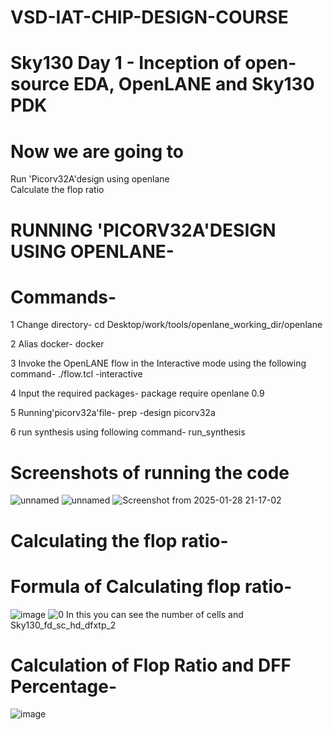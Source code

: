 # VSD-IAT-CHIP-DESIGN-COURSE
# Sky130 Day 1 - Inception of open-source EDA, OpenLANE and Sky130 PDK
# Now we are going to 
Run 'Picorv32A'design using openlane                                                                                                
Calculate the flop ratio
# RUNNING 'PICORV32A'DESIGN USING OPENLANE-
# Commands-
1 Change directory-
cd Desktop/work/tools/openlane_working_dir/openlane

2 Alias docker-
docker

3 Invoke the OpenLANE flow in the Interactive mode using the following command-
./flow.tcl -interactive

4 Input the required packages- 
package require openlane 0.9

5 Running'picorv32a'file-
prep -design picorv32a

6 run synthesis using following command-
run_synthesis

# Screenshots of running the code
![unnamed](https://github.com/user-attachments/assets/7f81cca7-d068-4a83-90ce-d554683a54e3)
![unnamed](https://github.com/user-attachments/assets/94210607-4b2b-4e1a-9285-27293a1091dc)
![Screenshot from 2025-01-28 21-17-02](https://github.com/user-attachments/assets/3aba1d80-1028-4568-841a-b1f71c10c7b0)
# Calculating the flop ratio-
# Formula of Calculating flop ratio-
![image](https://github.com/user-attachments/assets/3aee3a5a-4a7d-409f-a19c-8278472ad199)
![0](https://github.com/user-attachments/assets/192065b1-8601-42b2-95c5-f07d283d223e)
In this you can see the number of cells and Sky130_fd_sc_hd_dfxtp_2
# Calculation of Flop Ratio and DFF Percentage-
![image](https://github.com/user-attachments/assets/b79f29ff-8bd8-4d12-8fb1-cf1bf3d0af0d)


